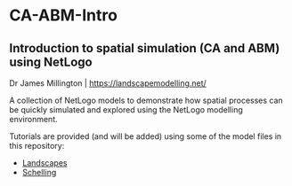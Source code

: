 # CA-ABM-Intro

## Introduction to spatial simulation (CA and ABM) using NetLogo

Dr James Millington | https://landscapemodelling.net/

A collection of NetLogo models to demonstrate how spatial processes can be quickly simulated and explored using the NetLogo modelling environment.

Tutorials are provided (and will be added) using some of the model files in this repository:
- [Landscapes](/Landscapes/Landscapes-Tutorial.md)
- [Schelling](/Schelling/Schelling-Tutorial.md)
